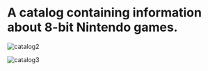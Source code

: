 <b><h1>A catalog containing information about 8-bit Nintendo games.</h1></b>


![catalog2](https://github.com/user-attachments/assets/1c219fb3-415c-48e1-99bb-1ee54320f06f)


![catalog3](https://github.com/user-attachments/assets/c3fd2d42-c7af-40da-bbd5-84e77a862298)


